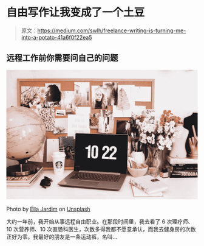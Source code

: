 # 自由写作让我变成了一个土豆

> 原文：<https://medium.com/swlh/freelance-writing-is-turning-me-into-a-potato-41a6f0f22ea5>

## 远程工作前你需要问自己的问题

![](img/696127ac2d8f67a0439d181eddffa5c6.png)

Photo by [Ella Jardim](https://unsplash.com/photos/NEuFnhGeDDc?utm_source=unsplash&utm_medium=referral&utm_content=creditCopyText) on [Unsplash](https://unsplash.com/search/photos/freelance?utm_source=unsplash&utm_medium=referral&utm_content=creditCopyText)

大约一年前，我开始从事远程自由职业。在那段时间里，我去看了 6 次理疗师、10 次营养师、10 次直肠科医生，次数多得我都不愿意承认，而我去健身房的次数正好为零。我最好的朋友是一条运动裤，名叫…